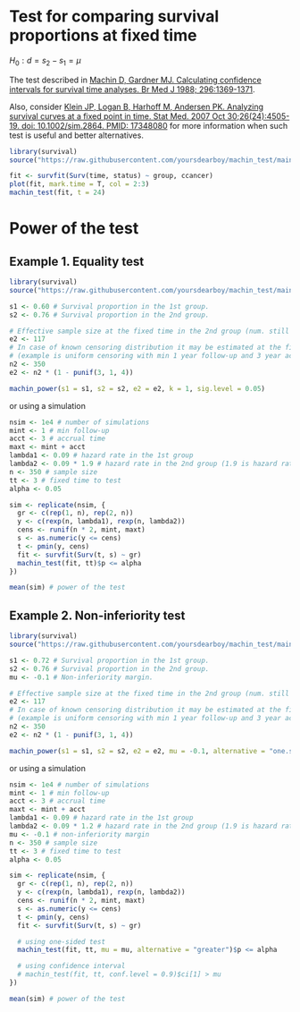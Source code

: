 # Test for comparing survival proportions at fixed time

$H_0: d = s_2 - s_1 = \mu$

The test described in [Machin D, Gardner MJ. Calculating confidence intervals for survival time analyses. Br Med J 1988; 296:1369-1371](https://www.bmj.com/content/296/6633/1369).

Also, consider [Klein JP, Logan B, Harhoff M, Andersen PK. Analyzing survival curves at a fixed point in time. Stat Med. 2007 Oct 30;26(24):4505-19. doi: 10.1002/sim.2864. PMID: 17348080](https://pubmed.ncbi.nlm.nih.gov/17348080/) for more information when such test is useful and better alternatives.

```r
library(survival)
source("https://raw.githubusercontent.com/yoursdearboy/machin_test/main/machin_test.R")

fit <- survfit(Surv(time, status) ~ group, ccancer)
plot(fit, mark.time = T, col = 2:3)
machin_test(fit, t = 24)
```

# Power of the test

## Example 1. Equality test

```r
library(survival)
source("https://raw.githubusercontent.com/yoursdearboy/machin_test/main/machin_power.R")

s1 <- 0.60 # Survival proportion in the 1st group.
s2 <- 0.76 # Survival proportion in the 2nd group.

# Effective sample size at the fixed time in the 2nd group (num. still at risk / survival probability).
e2 <- 117
# In case of known censoring distribution it may be estimated at the fixed time (e.g. 3 years) like this
# (example is uniform censoring with min 1 year follow-up and 3 year accrual).
n2 <- 350
e2 <- n2 * (1 - punif(3, 1, 4))

machin_power(s1 = s1, s2 = s2, e2 = e2, k = 1, sig.level = 0.05)
```

or using a simulation

```r
nsim <- 1e4 # number of simulations
mint <- 1 # min follow-up
acct <- 3 # accrual time
maxt <- mint + acct
lambda1 <- 0.09 # hazard rate in the 1st group
lambda2 <- 0.09 * 1.9 # hazard rate in the 2nd group (1.9 is hazard ratio)
n <- 350 # sample size
tt <- 3 # fixed time to test
alpha <- 0.05

sim <- replicate(nsim, {
  gr <- c(rep(1, n), rep(2, n))
  y <- c(rexp(n, lambda1), rexp(n, lambda2))
  cens <- runif(n * 2, mint, maxt)
  s <- as.numeric(y <= cens)
  t <- pmin(y, cens)
  fit <- survfit(Surv(t, s) ~ gr)
  machin_test(fit, tt)$p <= alpha
})

mean(sim) # power of the test
```

## Example 2. Non-inferiority test

```r
library(survival)
source("https://raw.githubusercontent.com/yoursdearboy/machin_test/main/machin_power.R")

s1 <- 0.72 # Survival proportion in the 1st group.
s2 <- 0.76 # Survival proportion in the 2nd group.
mu <- -0.1 # Non-inferiority margin.

# Effective sample size at the fixed time in the 2nd group (num. still at risk / survival probability).
e2 <- 117
# In case of known censoring distribution it may be estimated at the fixed time (e.g. 3 years) like this
# (example is uniform censoring with min 1 year follow-up and 3 year accrual).
n2 <- 350
e2 <- n2 * (1 - punif(3, 1, 4))

machin_power(s1 = s1, s2 = s2, e2 = e2, mu = -0.1, alternative = "one.sided", k = 1, sig.level = 0.05)
```

or using a simulation

```r
nsim <- 1e4 # number of simulations
mint <- 1 # min follow-up
acct <- 3 # accrual time
maxt <- mint + acct
lambda1 <- 0.09 # hazard rate in the 1st group
lambda2 <- 0.09 * 1.2 # hazard rate in the 2nd group (1.9 is hazard ratio)
mu <- -0.1 # non-inferiority margin
n <- 350 # sample size
tt <- 3 # fixed time to test
alpha <- 0.05

sim <- replicate(nsim, {
  gr <- c(rep(1, n), rep(2, n))
  y <- c(rexp(n, lambda1), rexp(n, lambda2))
  cens <- runif(n * 2, mint, maxt)
  s <- as.numeric(y <= cens)
  t <- pmin(y, cens)
  fit <- survfit(Surv(t, s) ~ gr)

  # using one-sided test
  machin_test(fit, tt, mu = mu, alternative = "greater")$p <= alpha

  # using confidence interval
  # machin_test(fit, tt, conf.level = 0.9)$ci[1] > mu
})

mean(sim) # power of the test
```
